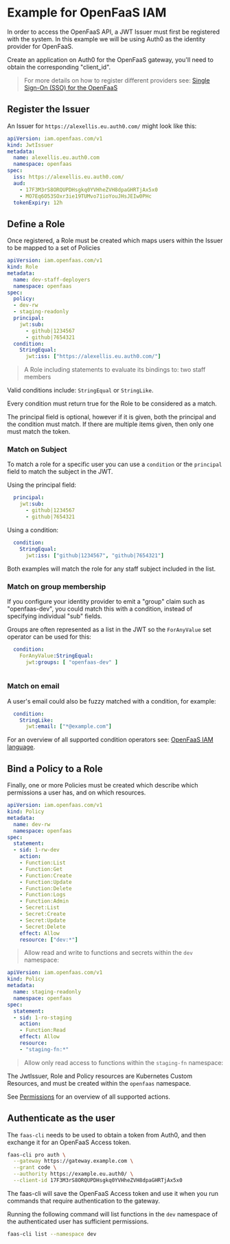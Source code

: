 # Example for OpenFaaS IAM

In order to access the OpenFaaS API, a JWT Issuer must first be registered with the system. In this example we will be using Auth0 as the identity provider for OpenFaaS.

Create an application on Auth0 for the OpenFaaS gateway, you'll need to obtain the corresponding "client_id".

> For more details on how to register different providers see: [Single Sign-On (SSO) for the OpenFaaS](/openfaas-pro/sso/overview/)

## Register the Issuer

An Issuer for `https://alexellis.eu.auth0.com/` might look like this:

```yaml
apiVersion: iam.openfaas.com/v1
kind: JwtIssuer
metadata:
  name: alexellis.eu.auth0.com
  namespace: openfaas
spec:
  iss: https://alexellis.eu.auth0.com/
  aud:
    - 17F3M3rS8ORQUPDHsgkq0YVHheZVH8dpaGHRTjAx5x0
    - MO7Eq6O53SOxr3ie19TUMvo71ioYouJHsJEIw0PHc
  tokenExpiry: 12h
```

## Define a Role

Once registered, a Role must be created which maps users within the Issuer to be mapped to a set of Policies

```yaml
apiVersion: iam.openfaas.com/v1
kind: Role
metadata:
  name: dev-staff-deployers
  namespace: openfaas
spec:
  policy:
  - dev-rw
  - staging-readonly
  principal:
    jwt:sub:
      - github|1234567
      - github|7654321
  condition:
    StringEqual:
      jwt:iss: ["https://alexellis.eu.auth0.com/"]
```
> A Role including statements to evaluate its bindings to: two staff members

Valid conditions include: `StringEqual` or `StringLike`.

Every condition must return true for the Role to be considered as a match.

The principal field is optional, however if it is given, both the principal and the condition must match. If there are multiple items given, then only one must match the token.

### Match on Subject

To match a role for a specific user you can use a `condition` or the `principal` field to match the subject in the JWT.

Using the principal field:

```yaml
  principal:
    jwt:sub:
      - github|1234567
      - github|7654321
```

Using a condition:

```yaml
  condition:
    StringEqual:
      jwt:iss: ["github|1234567", "github|7654321"]
```

Both examples will match the role for any staff subject included in the list.

### Match on group membership

If you configure your identity provider to emit a "group" claim such as "openfaas-dev", you could match this with a condition, instead of specifying individual "sub" fields.

Groups are often represented as a list in the JWT so the `ForAnyValue` set operator can be used for this:

```yaml
  condition:
    ForAnyValue:StringEqual:
      jwt:groups: [ "openfaas-dev" ]
  
```

### Match on email

A user's email could also be fuzzy matched with a condition, for example:

```yaml
  condition:
    StringLike:
      jwt:email: ["*@example.com"]
```

For an overview of all supported condition operators see: [OpenFaaS IAM language](/openfaas-pro/iam/overview/#openfaas-iam-language).

## Bind a Policy to a Role

Finally, one or more Policies must be created which describe which permissions a user has, and on which resources.

```yaml
apiVersion: iam.openfaas.com/v1
kind: Policy
metadata:
  name: dev-rw
  namespace: openfaas
spec:
  statement:
  - sid: 1-rw-dev
    action:
    - Function:List
    - Function:Get
    - Function:Create
    - Function:Update
    - Function:Delete
    - Function:Logs
    - Function:Admin
    - Secret:List
    - Secret:Create
    - Secret:Update
    - Secret:Delete
    effect: Allow
    resource: ["dev:*"]
```

> Allow read and write to functions and secrets within the `dev` namespace:

```yaml
apiVersion: iam.openfaas.com/v1
kind: Policy
metadata:
  name: staging-readonly
  namespace: openfaas
spec:
  statement:
  - sid: 1-ro-staging
    action:
    - Function:Read
    effect: Allow
    resource:
    - "staging-fn:*"
```

> Allow only read access to functions within the `staging-fn` namespace:

The JwtIssuer, Role and Policy resources are Kubernetes Custom Resources, and must be created within the `openfaas` namespace.

See [Permissions](/openfaas-pro/iam/overview/#permissions) for an overview of all supported actions.

## Authenticate as the user

The `faas-cli` needs to be used to obtain a token from Auth0, and then exchange it for an OpenFaaS Access token.

```bash
faas-cli pro auth \
  --gateway https://gateway.example.com \
  --grant code \
  --authority https://example.eu.auth0/ \
  --client-id 17F3M3rS8ORQUPDHsgkq0YVHheZVH8dpaGHRTjAx5x0
```

The faas-cli will save the OpenFaaS Access token and use it when you run commands that require authentication to the gateway.

Running the following command will list functions in the `dev` namespace of the authenticated user has sufficient permissions.
```bash
faas-cli list --namespace dev
```